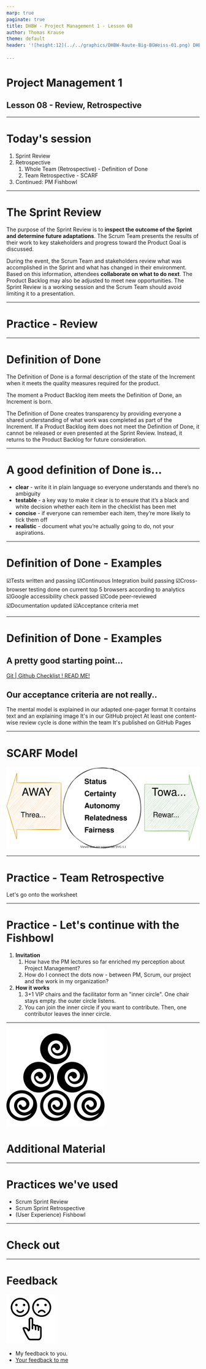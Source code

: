 ```yaml
---
marp: true
paginate: true
title: DHBW - Project Management 1 - Lesson 08
author: Thomas Krause
theme: default
header: '![height:12](../../graphics/DHBW-Raute-Big-BGWeiss-01.png) DHBW - Project Management 1 - Lesson 08

---
```

<!-- markdownlint-disable MD025 MD045 MD012 MD024 MD026 -->

# Project Management 1

## Lesson 08 - Review, Retrospective

---

# Today's session

1. Sprint Review
2. Retrospective
   1. Whole Team (Retrospective) - Definition of Done
   2. Team Retrospective - SCARF
3. Continued: PM Fishbowl


---

# The Sprint Review

The purpose of the Sprint Review is to **inspect the outcome of the Sprint and determine future adaptations**. The Scrum Team presents the results of their work to key stakeholders and progress toward the Product Goal is discussed.

During the event, the Scrum Team and stakeholders review what was accomplished in the Sprint and what has changed in their environment. Based on this information, attendees **collaborate on what to do next**. The Product Backlog may also be adjusted to meet new opportunities. The Sprint Review is a working session and the Scrum Team should avoid limiting it to a presentation.

---
<!-- _backgroundColor: lightblue -->

# Practice - Review

---

# Definition of Done

The Definition of Done is a formal description of the state of the Increment when it meets the quality measures required for the product.

The moment a Product Backlog item meets the Definition of Done, an Increment is born.

The Definition of Done creates transparency by providing everyone a shared understanding of what work was completed as part of the Increment. If a Product Backlog item does not meet the Definition of Done, it cannot be released or even presented at the Sprint Review. Instead, it returns to the Product Backlog for future consideration.

---

# A good definition of Done is...

* **clear** - write it in plain language so everyone understands and there’s no ambiguity
* **testable** - a key way to make it clear is to ensure that it’s a black and white decision whether each item in the checklist has been met
* **concise** - if everyone can remember each item, they’re more likely to tick them off
* **realistic** - document what you’re actually going to do, not your aspirations.

---

# Definition of Done - Examples

☑️Tests written and passing
☑️Continuous Integration build passing
☑️Cross-browser testing done on current top 5 browsers according to analytics
☑️Google accessibility check passed
☑️Code peer-reviewed
☑️Documentation updated
☑️Acceptance criteria met

---

# Definition of Done - Examples

## A pretty good starting point...

[Git | Github Checklist ! READ ME!](https://github.com/dhbw-ka-pm/mentalmodels-for-teams/wiki/Git-%7C-Github-Checklist-!-READ-ME!)

## Our acceptance criteria are not really..

The mental model is explained in our adapted one-pager format
It contains text and an explaining image
It's in our GitHub project
At least one content-wise review cycle is done within the team
It's published on GitHub Pages

---

# SCARF Model

![](graphics/scarf.drawio.svg)

---
<!-- _backgroundColor: lightblue -->

# Practice - Team Retrospective

Let's go onto the worksheet

---

# Practice - Let's continue with the Fishbowl

1. **Invitation**
   1. How have the PM lectures so far enriched my perception about Project Management?
   2. How do I connect the dots now - between PM, Scrum, our project and the work in my organization?
2. **How it works**
   1. 3+1 VIP chairs and the facilitator form an "inner circle". One chair stays empty. the outer circle listens.
   2. You can join the inner circle if you want to contribute. Then, one contributor leaves the inner circle.

---

<!-- _backgroundColor: LightPink -->
![bg left:40% 80%](../graphics/noun-material-2183336.svg)

# Additional Material

---
<!-- _backgroundColor:  LightGreen -->
# Practices we've used

* Scrum Sprint Review
* Scrum Sprint Retrospective
* (User Experience) Fishbowl

---

<!-- _backgroundColor: lightblue -->
# Check out

---
<!-- _backgroundColor: lightblue -->

# Feedback

![bg right](../graphics/noun-feedback-4502385.svg)

* My feedback to you.
* [Your feedback to me](https://moodle.dhbw.de/mod/feedback/view.php?id=178322)

